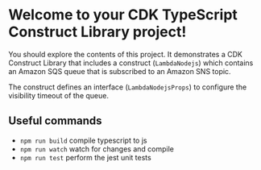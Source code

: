 # Welcome to your CDK TypeScript Construct Library project!

You should explore the contents of this project. It demonstrates a CDK Construct Library that includes a construct (`LambdaNodejs`)
which contains an Amazon SQS queue that is subscribed to an Amazon SNS topic.

The construct defines an interface (`LambdaNodejsProps`) to configure the visibility timeout of the queue.

## Useful commands

 * `npm run build`   compile typescript to js
 * `npm run watch`   watch for changes and compile
 * `npm run test`    perform the jest unit tests